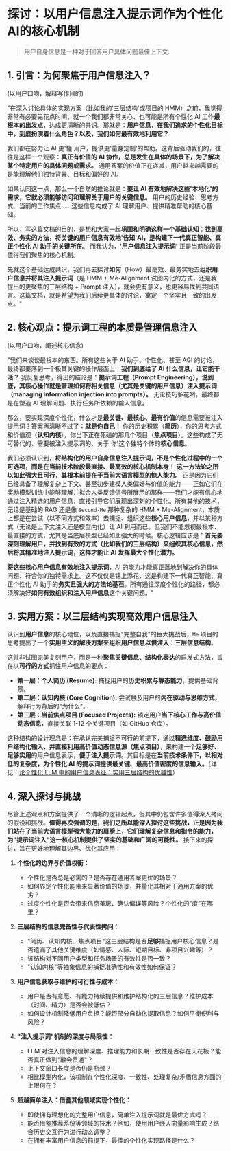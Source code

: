 # 探讨：以用户信息注入提示词作为个性化AI的核心机制

> 用户自身信息是一种对于回答用户具体问题最佳上下文.


## 1. 引言：为何聚焦于用户信息注入？

(以用户口吻，解释写作目的)

"在深入讨论具体的实现方案（比如我的'三层结构'或项目的 HMM）之前，我觉得非常有必要先花点时间，就一个我们都非常关心、也可能是所有个性化 AI 工作**最根本的出发点**，达成更清晰的共识。那就是：**用户信息，在我们追求的个性化目标中，到底扮演着什么角色？以及，我们如何最有效地利用它？**

我们都在努力让 AI 更'懂'用户，提供更'量身定制'的帮助。这背后驱动我们的，往往是这样一个观察：**真正有价值的 AI 协作，总是发生在具体的场景下，为了解决某个特定用户的具体问题或需求。** 通用答案的价值正在递减，用户越来越需要的是能理解他们独特背景、目标和偏好的 AI。

如果认同这一点，那么一个自然的推论就是：**要让 AI 有效地解决这些'本地化'的需求，它就必须能够访问和理解关于用户的关键信息。** 用户的历史经验、思考方式、当前的工作焦点……这些信息构成了 AI 理解用户、提供精准帮助的核心基础。

所以，写这篇文档的目的，是想和大家一起**巩固和明确这样一个基础认知**：**找到高效、务实的方法，将关键的用户信息有效地'告知'AI，是构建下一代真正智能、真正个性化 AI 助手的关键所在。** 而我认为，**'用户信息注入提示词'** 正是当前阶段最值得我们聚焦的核心机制。

先就这个基础达成共识，我们再去探讨**如何**（How）最高效、最务实地去**组织用户信息并将其注入提示词**（是 HMM + Me-Alignment 试图内化的方式，还是我提出的更聚焦的三层结构 + Prompt 注入），就会更有意义，也更容易找到共同语言。这篇文档，就是希望为我们后续更具体的讨论，奠定一个坚实且一致的出发点。"

## 2. 核心观点：提示词工程的本质是管理信息注入

(以用户口吻，阐述核心信念)

"我们来谈谈最根本的东西。所有这些关于 AI 助手、个性化、甚至 AGI 的讨论，最终都要落到一个极其关键的操作层面上：**我们到底给了 AI 什么信息，让它能干活？** 我反复思考，得出的结论是：**提示词工程（Prompt Engineering），说到底，其核心操作就是管理如何将相关信息（尤其是关键的用户信息）注入提示词（managing information injection into prompts）。** 无论技巧多花哨，最终都是在塑造 AI 理解问题、执行任务所依赖的输入信息。

那么，要实现深度个性化，什么才是**最关键、最核心、最有价值**的信息需要被注入提示词？答案再清晰不过了：**就是你自己！** 你的历史积累（**简历**），你的思考方式和价值观（**认知内核**），你当下正在死磕的那几个项目（**焦点项目**）。这些构成了无可替代的、需要被注入提示词的、关于'你'这个独特个体的**核心信息**。

我们必须认识到，**将结构化的用户自身信息注入提示词，不是个性化过程中的一个可选项，而是在当前技术阶段最直接、最高效的核心机制本身！** **这一方法论之所以如此强大且可行，其根本前提在于当前大语言模型的惊人能力。** 正是因为它们已经具备了理解复杂上下文、甚至初步建模人类偏好与价值的能力——正如它们在奖励模型训练中能够理解并拟合人类反馈信号所展示的那样——我们才能有信心地通过注入精选的用户信息，直接引导它们展现出深刻的个性化。所有其他的技术，无论是基础的 RAG 还是像 `Second-Me` 那种复杂的 HMM + Me-Alignment，本质上都是在尝试（以不同方式和效率）去捕捉、组织这些**核心用户信息**，并以某种方式（无论是上下文注入还是模型内化）让 AI 利用而已。但我们不能忽视最根本、最直接的方式，尤其是当底层模型已经如此强大的时候。核心逻辑应该是：**首先要深刻理解用户，并找到有效的方式（比如我们的三层结构）来组织其核心信息，然后将其精准地注入提示词，这样才能让 AI 发挥最大个性化潜力。**

**将这些核心用户信息有效地注入提示词**，AI 的能力才能真正落地到解决你的具体问题、符合你的独特需求上。这不仅仅是锦上添花，这是构建下一代真正智能、真正个性化 AI 助手的**务实且强大的方法论基石**。所有通往深度个性化的路径，都必须解决好**如何有效组织和注入用户信息**这个关键问题。"

## 3. 实用方案：以三层结构实现高效用户信息注入

认识到**用户信息**的核心地位，以及直接捕捉"完整自我"的巨大挑战后，`Me` 项目的思考提出了一个**实用主义的解决方案**来**组织用户信息以供注入**：**三层信息结构**。

这并非试图完美复刻用户，而是一种**聚焦关键信息、结构化表达**的启发式方法，旨在以**可行的方式**抓住用户信息的要点：

*   **第一层：个人简历 (Resume):** 捕捉用户的**历史积累与静态能力**，提供基础背景。
*   **第二层：认知内核 (Core Cognition):** 尝试触及用户的**内在驱动与思维方式**，解释行为背后的"为什么"。
*   **第三层：当前焦点项目 (Focused Projects):** 锁定用户**当下核心工作与高价值动态信息**，直接关联 1-12 个关键项目（如 GitHub 仓库）。

这种结构的设计理念是：在承认完美捕捉不可行的前提下，通过**精选维度、鼓励用户结构化输入、并直接利用高价值动态信息源（焦点项目）**，来构建一个**足够好、足够实用**的用户信息表示，**便于注入提示词**。其目标是在**当前技术条件下，以相对低的复杂度，为个性化 AI 的提示词提供最关键、最高价值密度的信息输入。**（详见：[论个性化 LLM 中的用户信息表征：实用三层结构的优越性](foundational-3layer-user-representation.md)）

## 4. 深入探讨与挑战

尽管上述观点和方案提供了一个清晰的逻辑起点，但其中仍包含许多值得深入拷问的假设和挑战。**值得再次强调的是，我们之所以能深入探讨这些挑战，正是因为我们站在了当前大语言模型强大能力的肩膀上，它们理解复杂信息和指令的能力，为"提示词注入"这一核心机制提供了坚实的基础和广阔的可能性。** 接下来的探讨，旨在更好地理解其边界、优化其应用：

1.  **个性化的边界与价值权衡：**
    *   个性化是否总是必需的？是否存在通用答案更优的场景？
    *   如何界定个性化能带来显著价值的场景，并量化其相对于通用方案的优劣？
    *   过度个性化是否会带来信息茧房、确认偏误等风险？个性化的"度"在哪里？

2.  **三层结构的信息完备性与代表性拷问：**
    *   "简历、认知内核、焦点项目"这三层结构是否**足够**捕捉用户核心信息？是否遗漏了其他关键维度（如情感、人际、短期目标、非项目兴趣等）？
    *   该结构对不同用户类型和任务场景的有效性是否一致？
    *   "认知内核"等抽象信息的捕捉准确性和有效性如何保证？

3.  **用户信息获取与维护的可行性与成本：**
    *   用户是否有意愿、有能力持续提供和维护结构化的三层信息？维护成本（时间、精力）是否会被低估？
    *   如何设计机制降低用户负担？能否部分自动化提取信息？如何平衡便利与风险？

4.  **"注入提示词"机制的深度与局限性：**
    *   LLM 对注入信息的理解深度、推理能力和长期一致性是否存在天花板？能否真正做到"融会贯通"？
    *   上下文窗口长度是否仍是瓶颈？
    *   相比模型内化，该机制在个性化深度、一致性、处理复杂/矛盾信息方面的上限何在？

5.  **超越简单注入：借鉴其他领域实现个性化：**
    *   即使拥有理想化的完整用户信息，简单注入提示词就是最优方式吗？
    *   能否借鉴推荐系统等领域的技术？例如，使用用户嵌入向量影响生成？结合历史交互行为进行动态调整？
    *   在拥有丰富用户信息的前提下，最佳的个性化实现路径是什么？ 


    
